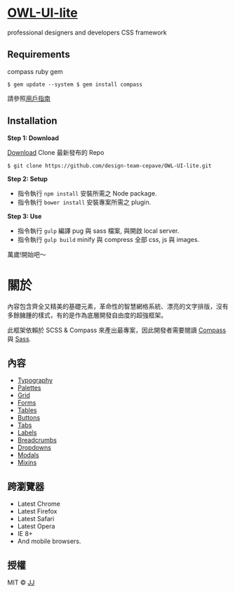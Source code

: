 [OWL-UI-lite](https://github.com/design-team-cepave/OWL-UI-lite)
=========================

professional designers and developers CSS framework

Requirements
-------------------------
compass ruby gem

``
$ gem update --system
$ gem install compass
``

請參照[用戶指南](http://compass-style.org/install/)


Installation
-------------------------
**Step 1: Download**

[Download](https://github.com/design-team-cepave/OWL-UI-lite) Clone 最新發布的 Repo

``$ git clone https://github.com/design-team-cepave/OWL-UI-lite.git``

**Step 2: Setup**

* 指令執行 ``npm install`` 安裝所需之 Node package.
* 指令執行 ``bower install`` 安裝專案所需之 plugin.

**Step 3: Use**

* 指令執行 ``gulp`` 編譯 pug 與 sass 檔案, 與開啟 local server.
* 指令執行 ``gulp build`` minify 與 compress 全部 css, js 與 images.

萬歲!開始吧～

關於
========================

內容包含齊全又精美的基礎元素，革命性的智慧網格系統、漂亮的文字排版，沒有多餘臃腫的樣式，有的是作為底層開發自由度的超強框架。

此框架依賴於 SCSS & Compass 來產出最專案，因此開發者需要閱讀 [Compass](http://compass-style.org/) 與 [Sass](http://sass-lang.com/).

內容
-------------------------

* [Typography](http://design.cepave/owl-ui-lite/typography/.index.html)
* [Palettes](http://design.cepave/owl-ui-lite/palettes/.index.html)
* [Grid](http://design.cepave/owl-ui-lite/grid/.index.html)
* [Forms](http://design.cepave/owl-ui-lite/forms/.index.html)
* [Tables](http://design.cepave/owl-ui-lite/tables/.index.html)
* [Buttons](http://design.cepave/owl-ui-lite/buttons/.index.html)
* [Tabs](http://design.cepave/owl-ui-lite/tabs/.index.html)
* [Labels](http://design.cepave/owl-ui-lite/labels/.index.html)
* [Breadcrumbs](http://design.cepave/owl-ui-lite/breadcrumbs/.index.html)
* [Dropdowns](http://design.cepave/owl-ui-lite/dropdowns/.index.html)
* [Modals](http://design.cepave/owl-ui-lite/modals/.index.html)
* [Mixins](#)


跨瀏覽器
-------------------------
* Latest Chrome
* Latest Firefox
* Latest Safari
* Latest Opera
* IE 8+
* And mobile browsers.

授權
-------------------------
MIT © [JJ](https://github.com/jerrysdesign)
